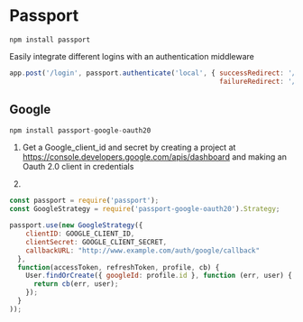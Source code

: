 # Passport

```
npm install passport
```

Easily integrate different logins with an authentication middleware

```js
app.post('/login', passport.authenticate('local', { successRedirect: '/',
                                                    failureRedirect: '/login' }));
```

## Google

```javascript
npm install passport-google-oauth20
```

1) Get a Google_client_id and secret by creating a project at https://console.developers.google.com/apis/dashboard and making an Oauth 2.0 client in credentials

2) 

```javascript
const passport = require('passport');
const GoogleStrategy = require('passport-google-oauth20').Strategy;

passport.use(new GoogleStrategy({
    clientID: GOOGLE_CLIENT_ID,
    clientSecret: GOOGLE_CLIENT_SECRET,
    callbackURL: "http://www.example.com/auth/google/callback"
  },
  function(accessToken, refreshToken, profile, cb) {
    User.findOrCreate({ googleId: profile.id }, function (err, user) {
      return cb(err, user);
    });
  }
));
```

